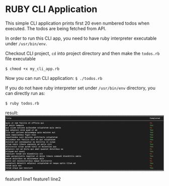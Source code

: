 # RUBY CLI Application

This simple CLI application prints first 20 even numbered todos when executed. The todos are being fetched from API.

In order to run this CLI app, you need to have ruby interpreter executable under `/usr/bin/env`.

Checkout CLI project, `cd` into project directory and then make the `todos.rb` file executable

`$ chmod +x my_cli_app.rb`

Now you can run CLI application:
`$ ./todos.rb`

If you do not have ruby interpreter set under `/usr/bin/env` directory, you can directly run as:

`$ ruby todos.rb`

result:
![alt text](https://github.com/nilay/ruby-cli/blob/main/screenshot.jpg?raw=true)

feature1 line1
feature1 line2
